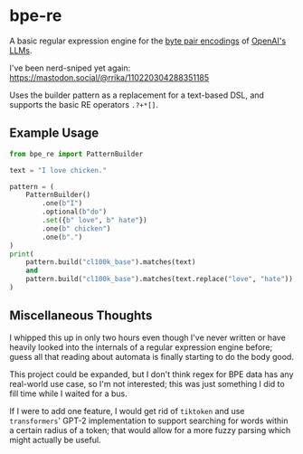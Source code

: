 # bpe-re

A basic regular expression engine for the
[byte pair encodings](https://en.wikipedia.org/wiki/Byte_pair_encoding) of
[OpenAI's LLMs](https://github.com/openai/tiktoken).

I've been nerd-sniped yet again: https://mastodon.social/@rrika/110220304288351185

Uses the builder pattern as a replacement for
a text-based DSL, and supports the basic RE
operators `.?+*[]`.

## Example Usage

```py
from bpe_re import PatternBuilder

text = "I love chicken."

pattern = (
    PatternBuilder()
		.one(b"I")
		.optional(b"do")
		.set({b" love", b" hate"})
		.one(b" chicken")
		.one(b".")
)
print(
    pattern.build("cl100k_base").matches(text)
    and 
	pattern.build("cl100k_base").matches(text.replace("love", "hate"))
)
```

## Miscellaneous Thoughts

I whipped this up in only two hours even though I've never written 
or have heavily looked into the internals of a regular expression engine
before; guess all that reading about automata is finally starting to do
the body good.

This project could be expanded, but I don't think regex for BPE data has
any real-world use case, so I'm not interested; this was just something I
did to fill time while I waited for a bus.

If I were to add one feature, I would get rid of `tiktoken` and use
`transformers`' GPT-2 implementation to support searching for words within a certain
radius of a token; that would allow for a more fuzzy parsing which might actually be useful.
